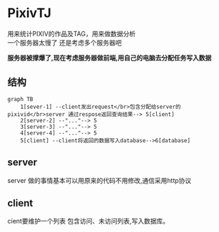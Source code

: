 # PixivTJ
用来统计PIXIV的作品及TAG，用来做数据分析 </br>
一个服务器太慢了 还是考虑多个服务器吧 </br>

**服务器被撑爆了,现在考虑服务器做前端,用自己的电脑去分配任务写入数据**

## 结构
```mermaid
graph TB
    1[sever-1] --client发出request</br>包含分配给server的pixivid</br>server 通过respose返回查询结果--> 5[client]
    2[server-2] --"..."--> 5
    3[server-3] --"..."--> 5
    4[server-4] --"..."--> 5
    5[client] --client将返回的数据写入database-->6[database]
```
## server
server 做的事情基本可以用原来的代码不用修改,通信采用http协议
## client
cient要维护一个列表 包含访问、未访问列表,写入数据库。